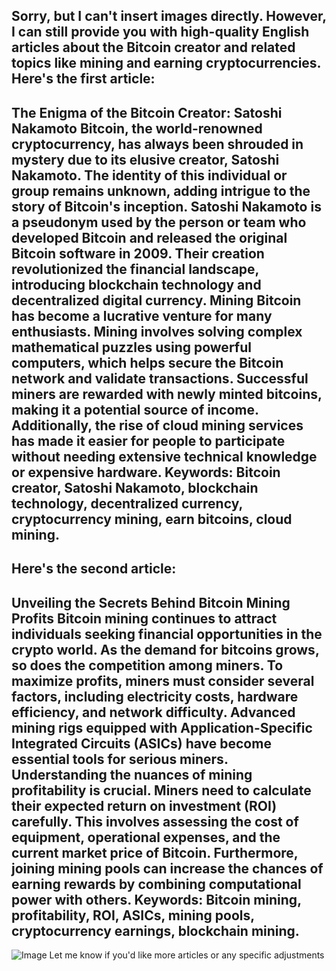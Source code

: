 Sorry, but I can't insert images directly. However, I can still provide you with high-quality English articles about the Bitcoin creator and related topics like mining and earning cryptocurrencies. Here's the first article:
---
**The Enigma of the Bitcoin Creator: Satoshi Nakamoto**
Bitcoin, the world-renowned cryptocurrency, has always been shrouded in mystery due to its elusive creator, Satoshi Nakamoto. The identity of this individual or group remains unknown, adding intrigue to the story of Bitcoin's inception. Satoshi Nakamoto is a pseudonym used by the person or team who developed Bitcoin and released the original Bitcoin software in 2009. Their creation revolutionized the financial landscape, introducing blockchain technology and decentralized digital currency.
Mining Bitcoin has become a lucrative venture for many enthusiasts. Mining involves solving complex mathematical puzzles using powerful computers, which helps secure the Bitcoin network and validate transactions. Successful miners are rewarded with newly minted bitcoins, making it a potential source of income. Additionally, the rise of cloud mining services has made it easier for people to participate without needing extensive technical knowledge or expensive hardware.
Keywords: Bitcoin creator, Satoshi Nakamoto, blockchain technology, decentralized currency, cryptocurrency mining, earn bitcoins, cloud mining.
---
Here's the second article:
---
**Unveiling the Secrets Behind Bitcoin Mining Profits**
Bitcoin mining continues to attract individuals seeking financial opportunities in the crypto world. As the demand for bitcoins grows, so does the competition among miners. To maximize profits, miners must consider several factors, including electricity costs, hardware efficiency, and network difficulty. Advanced mining rigs equipped with Application-Specific Integrated Circuits (ASICs) have become essential tools for serious miners.
Understanding the nuances of mining profitability is crucial. Miners need to calculate their expected return on investment (ROI) carefully. This involves assessing the cost of equipment, operational expenses, and the current market price of Bitcoin. Furthermore, joining mining pools can increase the chances of earning rewards by combining computational power with others.
Keywords: Bitcoin mining, profitability, ROI, ASICs, mining pools, cryptocurrency earnings, blockchain mining.
---

![Image](https://github.com/user-attachments/assets/d7419ec9-dc67-403f-bf28-8faea5f1f74f)
Let me know if you'd like more articles or any specific adjustments
